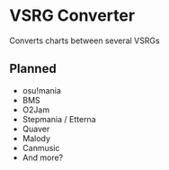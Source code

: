 # VSRG Converter
Converts charts between several VSRGs

## Planned
* osu!mania
* BMS
* O2Jam
* Stepmania / Etterna
* Quaver
* Malody
* Canmusic
* And more?
